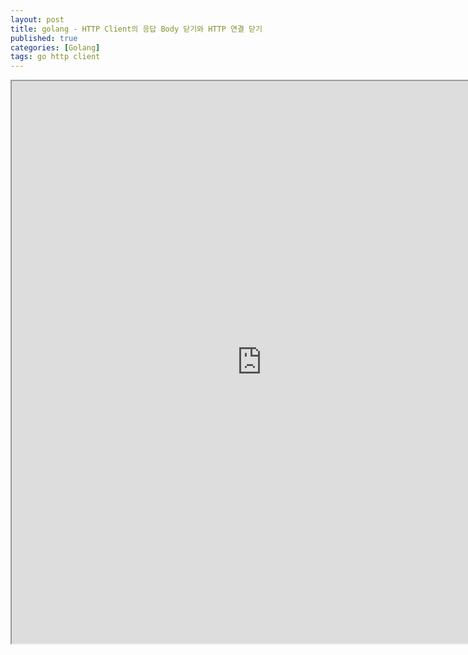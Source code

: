 ```yaml
---
layout: post
title: golang - HTTP Client의 응답 Body 닫기와 HTTP 연결 닫기
published: true
categories: [Golang]
tags: go http client
---
```

<iframe width="800" height="900" src="https://docs.google.com/document/d/e/2PACX-1vTTxr-Z7AKeBO9YWSsmKsuURAasvwjigbEewNT2iTiU93A6N9SlwdfSj_BkcbGBtVoA44kPU-ycWHza/pub?embedded=true"></iframe>    
  